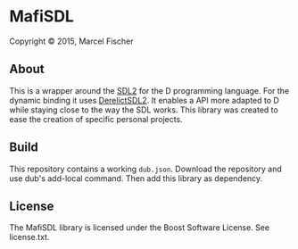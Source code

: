 # MafiSDL

Copyright © 2015, Marcel Fischer

## About

This is a wrapper around the [SDL2](https://www.libsdl.org/) for the D programming language. For the dynamic binding it uses [DerelictSDL2](https://github.com/DerelictOrg/DerelictSDL2). It enables a API more adapted to D while staying close to the way the SDL works.
This library was created to ease the creation of specific personal projects.

## Build

This repository contains a working `dub.json`. Download the repository and use dub's add-local command. Then add this library as dependency.

## License

The MafiSDL library is licensed under the Boost Software License. See license.txt.
